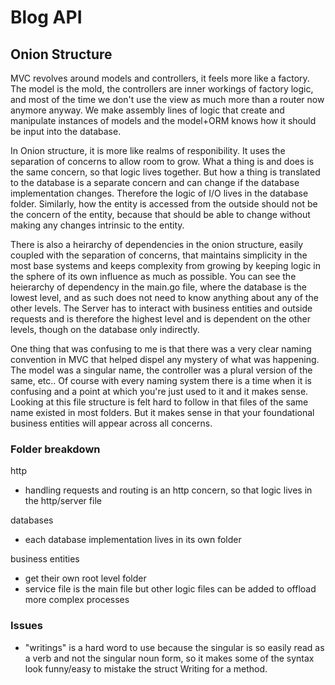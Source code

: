 # Blog API

## Onion Structure

MVC revolves around models and controllers, it feels more like a factory. The model is the mold, the controllers are inner workings of factory logic, and most of the time we don't use the view as much more than a router now anymore anyway. We make assembly lines of logic that create and manipulate instances of models and the model+ORM knows how it should be input into the database. 

In Onion structure, it is more like realms of responibility. It uses the separation of concerns to allow room to grow. What a thing is and does is the same concern, so that logic lives together. But how a thing is translated to the database is a separate concern and can change if the database implementation changes. Therefore the logic of I/O lives in the database folder. Similarly, how the entity is accessed from the outside should not be the concern of the entity, because that should be able to change without making any changes intrinsic to the entity. 

There is also a heirarchy of dependencies in the onion structure, easily coupled with the separation of concerns, that maintains simplicity in the most base systems and keeps complexity from growing by keeping logic in the sphere of its own influence as much as possible. You can see the heierarchy of dependency in the main.go file, where the database is the lowest level, and as such does not need to know anything about any of the other levels. The Server has to interact with business entities and outside requests and is therefore the highest level and is dependent on the other levels, though on the database only indirectly.

One thing that was confusing to me is that there was a very clear naming convention in MVC that helped dispel any mystery of what was happening. The model was a singular name, the controller was a plural version of the same, etc.. Of course with every naming system there is a time when it is confusing and a point at which you're just used to it and it makes sense. Looking at this file structure is felt hard to follow in that files of the same name existed in most folders. But it makes sense in that your foundational business entities will appear across all concerns.

### Folder breakdown

http
- handling requests and routing is an http concern, so that logic lives in the http/server file 

databases
- each database implementation lives in its own folder

business entities
- get their own root level folder
- service file is the main file but other logic files can be added to offload more complex processes

### Issues
- "writings" is a hard word to use because the singular is so easily read as a verb and not the singular noun form, so it makes some of the syntax look funny/easy to mistake the struct Writing for a method. 